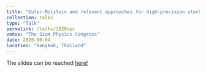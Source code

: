 ```yaml
---
title: "Euler-Milstein and relevant approaches for high-precision stochastic simulation of quantum trajectories"
collection: talks
type: "Talk"
permalink: /talks/2020spc
venue: "The Siam Physics Congress"
date: 2020-06-04
location: "Bangkok, Thailand"
---
```


The slides can be reached [here!](https://github.com/natwonglakhon/main/blob/afb82ad92aacc987f58be8faa2809d099a6bc1de/files/SPC-Presentation-Nattaphong.pdf)
